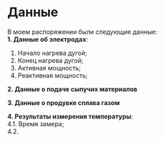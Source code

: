 # Данные<br>
В моем распоряжении были следующие данные:<br>
**1. Данные об электродах**:<br>
   1. Начало нагрева дугой;<br>
   2. Конец нагрева дугой;<br>
   3. Активная мощность;<br>
   4. Реактивная мощность;<br>

**2. Данные о подаче сыпучих материалов**<br>

**3. Данные о продувке сплава газом**<br>

**4. Результаты измерения температуры**:<br>
   4.1. Время замера;<br>
   4.2. 

